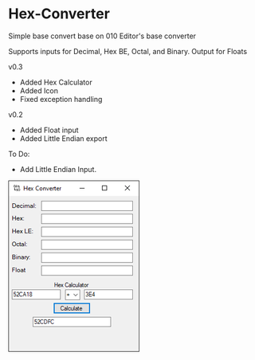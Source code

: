 # Hex-Converter
Simple base convert base on 010 Editor's base converter

Supports inputs for Decimal, Hex BE, Octal, and Binary. Output for Floats

v0.3
- Added Hex Calculator
- Added Icon
- Fixed exception handling 

v0.2
- Added Float input
- Added Little Endian export

To Do:
- Add Little Endian Input.

![Hex Converter](Images/HexConverter1.png)
